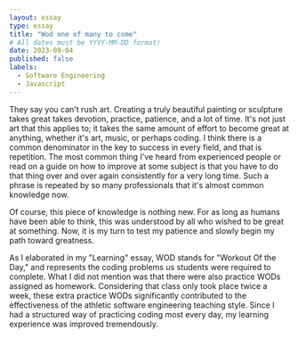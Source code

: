 ```yaml
---
layout: essay
type: essay
title: "Wod one of many to come"
# All dates must be YYYY-MM-DD format!
date: 2023-09-04
published: false
labels:
  - Software Engineering
  - Javascript
---
```



They say you can't rush art. Creating a truly beautiful painting or sculpture takes great takes devotion, practice, patience, and a lot of time. It's not just art that this applies to; it takes the same amount of effort to become great at anything, whether it's art, music, or perhaps coding. I think there is a common denominator in the key to success in every field, and that is repetition. The most common thing I've heard from experienced people or read on a guide on how to improve at some subject is that you have to do that thing over and over again consistently for a very long time. Such a phrase is repeated by so many professionals that it's almost common knowledge now.

Of course, this piece of knowledge is nothing new. For as long as humans have been able to think, this was understood by all who wished to be great at something. Now, it is my turn to test my patience and slowly begin my path toward greatness.

As I elaborated in my "Learning" essay, WOD stands for "Workout Of the Day," and represents the coding problems us students were required to complete. What I did not mention was that there were also practice WODs assigned as homework. Considering that class only took place twice a week, these extra practice WODs significantly contributed to the effectiveness of the athletic software engineering teaching style. Since I had a structured way of practicing coding most every day, my learning experience was improved tremendously. 
